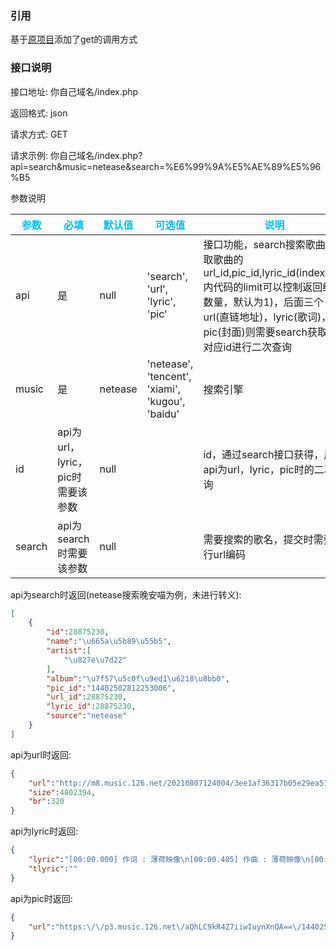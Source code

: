 ### 引用

基于[原项目](https://github.com/metowolf/Meting)添加了get的调用方式

### 接口说明

接口地址:
你自己域名/index.php

返回格式:
json

请求方式:
GET

请求示例:
你自己域名/index.php?api=search&music=netease&search=%E6%99%9A%E5%AE%89%E5%96%B5

参数说明

|<font color=DeepSkyBlue>参数<font>|<font color=DeepSkyBlue>必填<font>|<font color=DeepSkyBlue>默认值<font>|<font color=DeepSkyBlue>可选值<font>|<font color=DeepSkyBlue>说明<font>|
|--|--|--|--|--|
|api|是|null|'search', 'url', 'lyric', 'pic'|接口功能，search搜索歌曲来获取歌曲的url_id,pic_id,lyric_id(index.php内代码的limit可以控制返回结果数量，默认为1)，后面三个url(直链地址)，lyric(歌词)，pic(封面)则需要search获取的对应id进行二次查询|
|music|是|netease|'netease', 'tencent', 'xiami', 'kugou', 'baidu'|搜索引擎|
|id|api为url，lyric，pic时需要该参数|null||id，通过search接口获得，用于api为url，lyric，pic时的二次查询|
|search|api为search时需要该参数|null||需要搜索的歌名，提交时需要进行url编码|

api为search时返回(netease搜索晚安喵为例，未进行转义):

```json
[
    {
        "id":28875230,
        "name":"\u665a\u5b89\u55b5",
        "artist":[
            "\u827e\u7d22"
        ],
        "album":"\u7f57\u5c0f\u9ed1\u6218\u8bb0",
        "pic_id":"14402502812253006",
        "url_id":28875230,
        "lyric_id":28875230,
        "source":"netease"
    }
]
```

api为url时返回:

```json
{
    "url":"http://m8.music.126.net/20210807124004/3ee1af36317b05e29ea57a99ec3339f3/ymusic/3fd7/68f1/ac35/5edb90855cb34a0618e43b0ee4687c0c.mp3",
    "size":4802394,
    "br":320
}
```

api为lyric时返回:

```json
{
    "lyric":"[00:00.000] 作词 : 薄荷映像\n[00:00.405] 作曲 : 薄荷映像\n[00:00.810]早安喵 午安喵 晚安喵 喵 喵\n[00:05.820]早安喵 午安喵 晚安喵 喵 喵\n[00:20.940]喜欢你的微笑和调皮的嘴角\n[00:26.140]那午后的阳光穿过你的发梢\n[00:30.980]想让全世界停在这一秒\n[00:36.430]陪着你把世界都忘掉\n[00:41.490]早安喵 午安喵 晚安喵 喵 喵\n[00:46.300]早安喵 午安喵 晚安喵 喵 喵\n[01:11.250]喜欢你的微笑和调皮的嘴角\n[01:16.190]喜欢你的拥抱和黄色外套\n[01:21.060]这甜蜜的感觉只有我知道\n[01:27.140]就是喜欢你的味道\n[01:31.990]早安喵 午安喵 晚安喵 喵 喵\n[01:36.790]早安喵 午安喵 晚安喵 喵 喵\n[01:45.940]嘿咻嘿咻~\n",
    "tlyric":""
}
```

api为pic时返回:

```json
{
    "url":"https:\/\/p3.music.126.net\/aQhLC9kR4Z7iiwIuynXnQA==\/14402502812253006.jpg?param=300y300"
}
```

